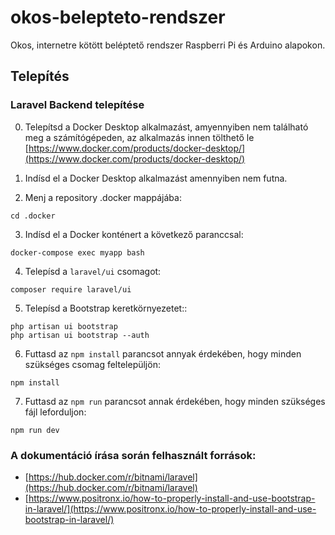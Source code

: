 # okos-belepteto-rendszer

Okos, internetre kötött beléptető rendszer Raspberri Pi és Arduino alapokon.

## Telepítés

### Laravel Backend telepítése

0. Telepítsd a Docker Desktop alkalmazást, amyennyiben nem található meg a számítógépeden, az alkalmazás innen tölthető le [https://www.docker.com/products/docker-desktop/](https://www.docker.com/products/docker-desktop/)

1. Indísd el a Docker Desktop alkalmazást amennyiben nem futna.

2. Menj a repository .docker mappájába:
```
cd .docker
```

3. Indísd el a Docker konténert a következő paranccsal:
```
docker-compose exec myapp bash 
```

4. Telepísd a `laravel/ui` csomagot:
```
composer require laravel/ui
```

5. Telepísd a Bootstrap keretkörnyezetet::
```
php artisan ui bootstrap
php artisan ui bootstrap --auth
```

6. Futtasd az `npm install` parancsot annyak érdekében, hogy minden szükséges csomag feltelepüljön:
```
npm install
```

7. Futtasd az `npm run` parancsot annak érdekében, hogy minden szükséges fájl leforduljon:
```
npm run dev
```

### A dokumentáció írása során felhasznált források:

- [https://hub.docker.com/r/bitnami/laravel](https://hub.docker.com/r/bitnami/laravel)
- [https://www.positronx.io/how-to-properly-install-and-use-bootstrap-in-laravel/](https://www.positronx.io/how-to-properly-install-and-use-bootstrap-in-laravel/)

